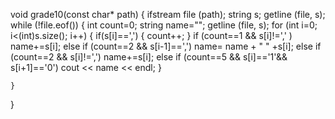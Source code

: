 void grade10(const char* path) {
    ifstream file (path);
    string s;
    getline (file, s);
    while (!file.eof()) {
        int count=0;
        string name="";
        getline (file, s);
        for (int i=0; i<(int)s.size(); i++) {
            if(s[i]==',') {
                count++;
            }
            if (count==1 && s[i]!=',' ) name+=s[i];
            else if (count==2 && s[i-1]==',') name= name + " " +s[i];
            else if (count==2 && s[i]!=',') name+=s[i]; 
            else if (count==5 && s[i]=='1'&& s[i+1]=='0') cout << name << endl;
        }
        
    }
}
